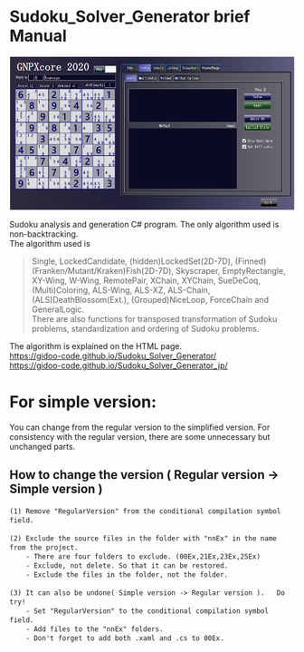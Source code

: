 # Sudoku_Solver_Generator  brief Manual
![GNPX](/images/NPX_start.png)

Sudoku analysis and generation C# program.
The only algorithm used is non-backtracking.  
The algorithm used is  
>Single, LockedCandidate, (hidden)LockedSet(2D-7D),
  (Finned)(Franken/Mutant/Kraken)Fish(2D-7D),
  Skyscraper, EmptyRectangle, XY-Wing, W-Wing, RemotePair, XChain, XYChain,
  SueDeCoq, (Multi)Coloring,
  ALS-Wing, ALS-XZ, ALS-Chain,
 (ALS)DeathBlossom(Ext.), (Grouped)NiceLoop, ForceChain and GeneralLogic.<br>
There are also functions for transposed transformation of Sudoku problems, standardization and ordering of Sudoku problems.  

The algorithm is explained on the HTML page.  
https://gidoo-code.github.io/Sudoku_Solver_Generator/  
https://gidoo-code.github.io/Sudoku_Solver_Generator_jp/


# For simple version:

  You can change from the regular version to the simplified version.
  For consistency with the regular version, there are some unnecessary but unchanged parts.


## How to change the version ( Regular version -> Simple version )

    (1) Remove "RegularVersion" from the conditional compilation symbol field.

    (2) Exclude the source files in the folder with "nnEx" in the name from the project.
        - There are four folders to exclude. (00Ex,21Ex,23Ex,25Ex)
        - Exclude, not delete. So that it can be restored.
        - Exclude the files in the folder, not the folder.

    (3) It can also be undone( Simple version -> Regular version ).   Do try!
        - Set "RegularVersion" to the conditional compilation symbol field.
        - Add files to the "nnEx" folders.
        - Don't forget to add both .xaml and .cs to 00Ex. 